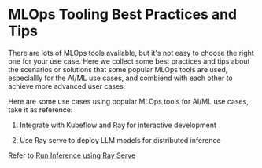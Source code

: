 # MLOps Tooling Best Practices and Tips

There are lots of MLOps tools available, but it's not easy to choose the right one for your use case. Here we collect some best practices and tips about the scenarios or solutions that some popular MLOps tools are used, especiallly for the AI/ML use cases, and combiend with each other to achieve more advanced user cases.

Here are some use cases using popular MLOps tools for AI/ML use cases, take it as reference:

1. Integrate with Kubeflow and Ray for interactive development


2. Use Ray serve to deploy LLM models for distributed inference

Refer to [Run Inference using Ray Serve](http://kubeagi.k8s.com.cn/docs/Configuration/DistributedInference/deploy-using-rary-serve/)
